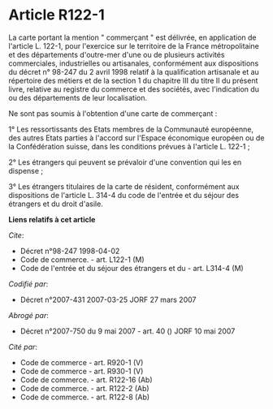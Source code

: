 # Article R122-1

La carte portant la mention " commerçant " est délivrée, en application de l'article L. 122-1, pour l'exercice sur le
territoire de la France métropolitaine et des départements d'outre-mer d'une ou de plusieurs activités commerciales,
industrielles ou artisanales, conformément aux dispositions du décret n° 98-247 du 2 avril 1998 relatif à la qualification
artisanale et au répertoire des métiers et de la section 1 du chapitre III du titre II du présent livre, relative au registre
du commerce et des sociétés, avec l'indication du ou des départements de leur localisation.

Ne sont pas soumis à l'obtention d'une carte de commerçant :

1° Les ressortissants des Etats membres de la Communauté européenne, des autres Etats parties à l'accord sur l'Espace
économique européen ou de la Confédération suisse, dans les conditions prévues à l'article L. 122-1 ;

2° Les étrangers qui peuvent se prévaloir d'une convention qui les en dispense ;

3° Les étrangers titulaires de la carte de résident, conformément aux dispositions de l'article L. 314-4 du code de l'entrée
et du séjour des étrangers et du droit d'asile.

**Liens relatifs à cet article**

_Cite_:

  - Décret n°98-247 1998-04-02
  - Code de commerce. - art. L122-1 (M)
  - Code de l'entrée et du séjour des étrangers et du  - art. L314-4 (M)

_Codifié par_:

  - Décret n°2007-431 2007-03-25 JORF 27 mars 2007

_Abrogé par_:

  - Décret n°2007-750 du 9 mai 2007 - art. 40 () JORF 10 mai 2007

_Cité par_:

  - Code de commerce - art. R920-1 (V)
  - Code de commerce - art. R930-1 (V)
  - Code de commerce. - art. R122-16 (Ab)
  - Code de commerce. - art. R122-2 (Ab)
  - Code de commerce. - art. R122-8 (Ab)
